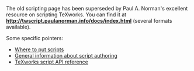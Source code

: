 The old scripting page has been superseded by Paul A. Norman's excellent resource on scripting TeXworks. You can find it at **http://twscript.paulanorman.info/docs/index.html** (several formats available).

Some specific pointers:
  * [Where to put scripts](http://twscript.paulanorman.info/docs/html/ScriptsLocation.html)
  * [General information about script authoring](http://twscript.paulanorman.info/docs/html/ScriptAuthoring.html)
  * [TeXworks script API reference](http://twscript.paulanorman.info/docs/html/TwApi.html)